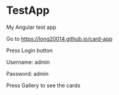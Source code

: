 # TestApp
My Angular test app

Go to https://long20014.github.io/card-app

Press Login button

Username: admin

Password: admin

Press Gallery to see the cards 
